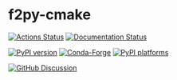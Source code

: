 # f2py-cmake

[![Actions Status][actions-badge]][actions-link]
[![Documentation Status][rtd-badge]][rtd-link]

[![PyPI version][pypi-version]][pypi-link]
[![Conda-Forge][conda-badge]][conda-link]
[![PyPI platforms][pypi-platforms]][pypi-link]

[![GitHub Discussion][github-discussions-badge]][github-discussions-link]

<!-- SPHINX-START -->

<!-- prettier-ignore-start -->
[actions-badge]:            https://github.com/scikit-build/f2py-cmake/workflows/CI/badge.svg
[actions-link]:             https://github.com/scikit-build/f2py-cmake/actions
[conda-badge]:              https://img.shields.io/conda/vn/conda-forge/f2py-cmake
[conda-link]:               https://github.com/conda-forge/f2py-cmake-feedstock
[github-discussions-badge]: https://img.shields.io/static/v1?label=Discussions&message=Ask&color=blue&logo=github
[github-discussions-link]:  https://github.com/scikit-build/f2py-cmake/discussions
[pypi-link]:                https://pypi.org/project/f2py-cmake/
[pypi-platforms]:           https://img.shields.io/pypi/pyversions/f2py-cmake
[pypi-version]:             https://img.shields.io/pypi/v/f2py-cmake
[rtd-badge]:                https://readthedocs.org/projects/f2py-cmake/badge/?version=latest
[rtd-link]:                 https://f2py-cmake.readthedocs.io/en/latest/?badge=latest

<!-- prettier-ignore-end -->
